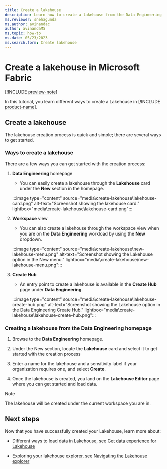 ```yaml
---
title: Create a lakehouse
description: Learn how to create a lakehouse from the Data Engineering homepage, the Workspace view, or the Create hub.
ms.reviewer: snehagunda
ms.author: avinandac
author: avinandaMS
ms.topic: how-to
ms.date: 05/23/2023
ms.search.form: Create lakehouse
---
```


# Create a lakehouse in Microsoft Fabric

[!INCLUDE [preview-note](../includes/preview-note.md)]

In this tutorial, you learn different ways to create a Lakehouse in [!INCLUDE [product-name](../includes/product-name.md)].

## Create a lakehouse

The lakehouse creation process is quick and simple; there are several ways to get started.

### Ways to create a lakehouse

There are a few ways you can get started with the creation process:

1. **Data Engineering** homepage

   - You can easily create a lakehouse through the **Lakehouse** card under the **New** section in the homepage.

   :::image type="content" source="media\create-lakehouse\lakehouse-card.png" alt-text="Screenshot showing the lakehouse card." lightbox="media\create-lakehouse\lakehouse-card.png":::

1. **Workspace** view

   - You can also create a lakehouse through the workspace view when you are on the **Data Engineering** workload by using the **New** dropdown.

   :::image type="content" source="media\create-lakehouse\new-lakehouse-menu.png" alt-text="Screenshot showing the Lakehouse option in the New menu." lightbox="media\create-lakehouse\new-lakehouse-menu.png":::

1. **Create Hub**

   - An entry point to create a lakehouse is available in the **Create Hub** page under **Data Engineering**.

   :::image type="content" source="media\create-lakehouse\lakehouse-create-hub.png" alt-text="Screenshot showing the Lakehouse option in the Data Engineering Create Hub." lightbox="media\create-lakehouse\lakehouse-create-hub.png":::

### Creating a lakehouse from the Data Engineering homepage

1. Browse to the **Data Engineering** homepage.

1. Under the New section, locate the **Lakehouse** card and select it to get started with the creation process

1. Enter a name for the lakehouse and a sensitivity label if your organization requires one, and select **Create**.

1. Once the lakehouse is created, you land on the **Lakehouse Editor** page where you can get started and load data.

> [!NOTE]
> The lakehouse will be created under the current workspace you are in.

## Next steps

Now that you have successfully created your Lakehouse, learn more about:

- Different ways to load data in Lakehouse, see [Get data experience for Lakehouse](navigate-lakehouse-explorer.md)

- Exploring your lakehouse explorer, see [Navigating the Lakehouse explorer](navigate-lakehouse-explorer.md)

